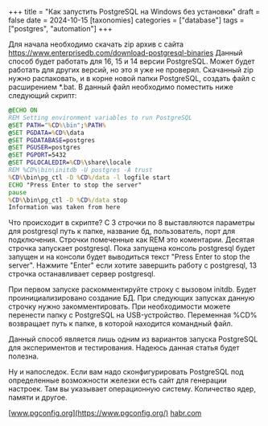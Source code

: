 +++
title = "Как запустить PostgreSQL на Windows без установки"
draft = false
date = 2024-10-15
[taxonomies]
categories = ["database"]
tags = ["postgres", "automation"]
+++

Для начала необходимо скачать zip архив с сайта https://www.enterprisedb.com/download-postgresql-binaries
Данный способ будет работать для 16, 15 и 14 версии PostgreSQL. Может будет работать для других версий, но это я уже не проверял. Скачанный zip нужно распаковать, и в корне новой папки PostgreSQL, создать файл с расширением *.bat. 
В данный файл необходимо поместить ниже следующий скрипт: 

```bat
@ECHO ON
REM Setting environment variables to run PostgreSQL
@SET PATH="%CD%\bin";%PATH%
@SET PGDATA=%CD%\data
@SET PGDATABASE=postgres
@SET PGUSER=postgres
@SET PGPORT=5432
@SET PGLOCALEDIR=%CD%\share\locale
REM %CD%\bin\initdb -U postgres -A trust
%CD%\bin\pg_ctl -D %CD%/data -l logfile start
ECHO "Press Enter to stop the server"
pause
%CD%\bin\pg_ctl -D %CD%/data stop
Information was taken from here
```
Что происходит в скрипте? C 3 строчки по 8 выставляются параметры для postgresql путь к папке, название бд, пользователь, порт для подключения. Строчки помеченные как REM это коментарии. Десятая строчка запускает postgresql. Пока запущена консоль postgresql будет запущен и на консоли будет выводиться текст "Press Enter to stop the server". Нажмите "Enter" если хотите завершить работу с postgresql, 13 строчка останавливает сервер postgresql.

При первом запуске раскомментируйте строку с вызовом initdb. Будет проинициализировано создание БД. При следующих запусках данную строчку нужно закомментировать.  При необходимости можете перенести папку с PostgreSQL  на USB-устройство.  Переменная %CD% возвращает путь к папке, в которой находится командный файл.

Данный способ является лишь одним из вариантов запуска PostgreSQL для экспериментов и тестирования. Надеюсь данная статья будет полезна.

Ну и напоследок. Если вам надо сконфигурировать PostgreSQL под определенные возможности железки есть сайт для генерации настроек. Там вы указывает операционную систему. Количество ядер, памяти и другое.

[www.pgconfig.org](https://www.pgconfig.org/)
[habr.com](https://habr.com/ru/sandbox/201774/)

